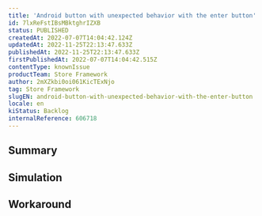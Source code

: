 ```yaml
---
title: 'Android button with unexpected behavior with the enter button'
id: 7lxReFstIBsMBktghrIZXB
status: PUBLISHED
createdAt: 2022-07-07T14:04:42.124Z
updatedAt: 2022-11-25T22:13:47.633Z
publishedAt: 2022-11-25T22:13:47.633Z
firstPublishedAt: 2022-07-07T14:04:42.515Z
contentType: knownIssue
productTeam: Store Framework
author: 2mXZkbi0oi061KicTExNjo
tag: Store Framework
slugEN: android-button-with-unexpected-behavior-with-the-enter-button
locale: en
kiStatus: Backlog
internalReference: 606718
---
```


## Summary



## Simulation



## Workaround



